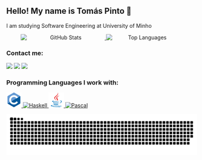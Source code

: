 ## Hello! My name is Tomás Pinto 💙
I am studying Software Engineering at University of Minho

<div style="text-align: center;">
  <a href="https://github.com/beatrizlsimoes">
    <img src="https://github-readme-stats.vercel.app/api?username=pintotomas10&show_icons=true&theme=algolia&include_all_commits=true&count_private=true" alt="GitHub Stats" style="width: 44%; display: inline-block;">
    <img src="https://github-readme-stats.vercel.app/api/top-langs/?username=pintotomas10&layout=compact&langs_count=7&theme=algolia" alt="Top Languages" style="width: 40%; display: inline-block;">
  </a>
</div>


### Contact me:
<div>
  <a href="https://instagram.com/pintotomas10" target="_blank"><img src="https://img.shields.io/badge/-Instagram-%23E4405F?style=for-the-badge&logo=instagram&logoColor=white" target="_blank"></a> 
  <a href="mailto:pintotomas10@outlook.pt"><img src="https://img.shields.io/badge/-Outlook-%230077B5?style=for-the-badge&logo=microsoft-outlook&logoColor=white" target="_blank"></a>
  <a href="https://twitter.com/Toms41539530" target="_blank"><img src="https://img.shields.io/badge/-Twitter-%231DA1F2?style=for-the-badge&logo=twitter&logoColor=white" target="_blank"></a>
</div>


### Programming Languages I work with:
<p align="left">
  <a href="https://www.cprogramming.com/" target="_blank" rel="noreferrer">
    <img src="https://raw.githubusercontent.com/devicons/devicon/master/icons/c/c-original.svg" alt="C" width="40" height="40"/>
  </a>
  <a href="https://www.haskell.org/" target="_blank" rel="noreferrer">
    <img src="https://upload.wikimedia.org/wikipedia/commons/1/1c/Haskell-Logo.svg" alt="Haskell" width="40" height="40"/>
  </a>
  <a href="https://www.learnjavaonline.org/" target="_blank" rel="noreferrer">
    <img src="https://raw.githubusercontent.com/devicons/devicon/master/icons/java/java-original.svg" alt="Java" width="40" height="40"/>
  </a>
   <a href="https://www.freepascal.org/" target="_blank" rel="noreferrer">
    <img src="https://www.vectorlogo.zone/logos/freepascal/freepascal-icon.svg" alt="Pascal" width="40" height="40"/>
</p>

<picture>
  <source media="(prefers-color-scheme: dark)" srcset="https://raw.githubusercontent.com/platane/platane/output/github-contribution-grid-snake-dark.svg">
  <source media="(prefers-color-scheme: light)" srcset="https://raw.githubusercontent.com/platane/platane/output/github-contribution-grid-snake.svg">
  <img alt="github contribution grid snake animation" src="https://raw.githubusercontent.com/platane/platane/output/github-contribution-grid-snake.svg">
</picture>
